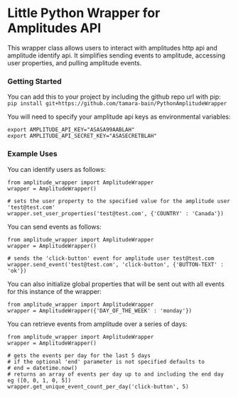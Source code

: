 Little Python Wrapper for Amplitudes API
========================================

This wrapper class allows users to interact with amplitudes http api and amplitude identify api.
It simplifies sending events to amplitude, accessing user properties, and pulling amplitude events.

### Getting Started

You can add this to your project by including the github repo url with pip:
`pip install git+https://github.com/tamara-bain/PythonAmplitudeWrapper`

You will need to specify your amplitude api keys as environmental variables:

    export AMPLITUDE_API_KEY="ASASA99AABLAH"
    export AMPLITUDE_API_SECRET_KEY="ASASECRETBLAH"

### Example Uses

You can identify users as follows:

    from amplitude_wrapper import AmplitudeWrapper
    wrapper = AmplitudeWrapper()

    # sets the user property to the specified value for the amplitude user 'test@test.com'
    wrapper.set_user_properties('test@test.com', {'COUNTRY' : 'Canada'})

You can send events as follows:

    from amplitude_wrapper import AmplitudeWrapper
    wrapper = AmplitudeWrapper()

    # sends the 'click-button' event for amplitude user test@test.com
    wrapper.send_event('test@test.com', 'click-button', {'BUTTON-TEXT' : 'ok'})

You can also initialize global properties that will be sent out with all events
for this instance of the wrapper:

    from amplitude_wrapper import AmplitudeWrapper
    wrapper = AmplitudeWrapper({'DAY_OF_THE_WEEK' : 'monday'})

You can retrieve events from amplitude over a series of days:

    from amplitude_wrapper import AmplitudeWrapper
    wrapper = AmplitudeWrapper()

    # gets the events per day for the last 5 days
    # if the optional 'end' parameter is not specified defaults to
    # end = datetime.now()
    # returns an array of events per day up to and including the end day eg ([0, 0, 1, 0, 5])
    wrapper.get_unique_event_count_per_day('click-button', 5)